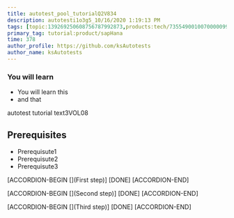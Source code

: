 ```yaml
---
title: autotest_pool_tutorialQ2V834
description: autotesti1o3g5_10/16/2020 1:19:13 PM
tags: [topic:139269250608756787992873,products:tech/73554900100700000996,tutorial:experience/advanced]
primary_tag: tutorial:product/sapHana
time: 378
author_profile: https://github.com/ksAutotests
author_name: ksAutotests
---
```

### You will learn
- You will learn this
- and that

autotest tutorial text3VOL08

## Prerequisites
- Prerequisute1
- Prerequisute2
- Prerequisute3

[ACCORDION-BEGIN [](First step)]
[DONE]
[ACCORDION-END]

[ACCORDION-BEGIN [](Second step)]
[DONE]
[ACCORDION-END]

[ACCORDION-BEGIN [](Third step)]
[DONE]
[ACCORDION-END]

